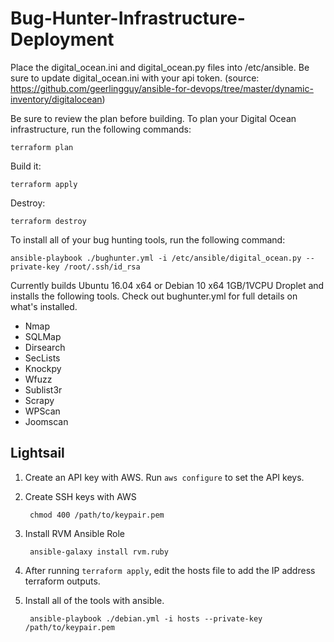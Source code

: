 # Bug-Hunter-Infrastructure-Deployment

Place the digital_ocean.ini and digital_ocean.py files into /etc/ansible. Be sure to update digital_ocean.ini with your api token. (source: https://github.com/geerlingguy/ansible-for-devops/tree/master/dynamic-inventory/digitalocean)

Be sure to review the plan before building. To plan your Digital Ocean infrastructure, run the following commands:

    terraform plan
 
 Build it:
 
    terraform apply
    
Destroy:

    terraform destroy

To install all of your bug hunting tools, run the following command:
            
    ansible-playbook ./bughunter.yml -i /etc/ansible/digital_ocean.py --private-key /root/.ssh/id_rsa 
    
Currently builds Ubuntu 16.04 x64 or Debian 10 x64 1GB/1VCPU Droplet and installs the following tools. Check out bughunter.yml for full details on what's installed.
* Nmap
* SQLMap
* Dirsearch
* SecLists
* Knockpy
* Wfuzz
* Sublist3r
* Scrapy
* WPScan
* Joomscan

## Lightsail

1) Create an API key with AWS. Run `aws configure` to set the API keys.
2) Create SSH keys with AWS
                
        chmod 400 /path/to/keypair.pem
        
3) Install RVM Ansible Role    
    
        ansible-galaxy install rvm.ruby
  
4) After running `terraform apply`, edit the hosts file to add the IP address terraform outputs. 
5) Install all of the tools with ansible.
            
        ansible-playbook ./debian.yml -i hosts --private-key /path/to/keypair.pem
